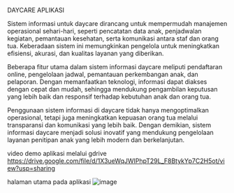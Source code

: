 DAYCARE APLIKASI

Sistem informasi untuk daycare dirancang untuk mempermudah manajemen operasional sehari-hari, seperti pencatatan data anak, penjadwalan kegiatan, pemantauan kesehatan, serta komunikasi antara staf dan orang tua. Keberadaan sistem ini memungkinkan pengelola untuk meningkatkan efisiensi, akurasi, dan kualitas layanan yang diberikan.

Beberapa fitur utama dalam sistem informasi daycare meliputi pendaftaran online, pengelolaan jadwal, pemantauan perkembangan anak, dan pelaporan. Dengan memanfaatkan teknologi, informasi dapat diakses dengan cepat dan mudah, sehingga mendukung pengambilan keputusan yang lebih baik dan responsif terhadap kebutuhan anak dan orang tua.

Penggunaan sistem informasi di daycare tidak hanya mengoptimalkan operasional, tetapi juga meningkatkan kepuasan orang tua melalui transparansi dan komunikasi yang lebih baik. Dengan demikian, sistem informasi daycare menjadi solusi inovatif yang mendukung pengelolaan layanan penitipan anak yang lebih modern dan berkelanjutan.

video demo aplikasi melalui gdrive https://drive.google.com/file/d/1X3ueWqJWIPhpT29L_F8BtykYp7C2H5ot/view?usp=sharing 

halaman utama pada aplikasi
![image](https://github.com/farrasazhari30/tugas_pbm/assets/162088486/dc05241d-7810-4bd2-95ed-803db0715f50)

